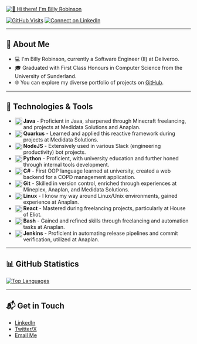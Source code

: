 [<img src="https://i.imgur.com/U1Ik1mD.png" alt="👋 Hi there! I'm Billy Robinson" title="👋 Hi there! I'm Billy Robinson"/>](https://billy.ws/)

[![GitHub Visits](https://badges.strrl.dev/visits/billydotws/billydotws)](https://github.com/BillyDotWS) [![Connect on LinkedIn](https://img.shields.io/badge/-Connect%20on%20LinkedIn-blue?style=flat-square&logo=Linkedin&logoColor=white)](https://linkedin.com/in/billydotws)

---

## 📖 About Me
- 💻 I'm Billy Robinson, currently a Software Engineer (II) at Deliveroo.
- 🎓 Graduated with First Class Honours in Computer Science from the University of Sunderland.
- 🌐 You can explore my diverse portfolio of projects on [GitHub](https://github.com/BillyDotWS?tab=repositories).

---

## 🔧 Technologies & Tools
- <img align="left" alt="Java" width="20px" src="https://cdn.jsdelivr.net/gh/devicons/devicon/icons/java/java-original.svg"/> **Java** - Proficient in Java, sharpened through Minecraft freelancing, and projects at Medidata Solutions and Anaplan.
- <img align="left" alt="Quarkus" width="20px" src="https://cdn.jsdelivr.net/gh/devicons/devicon/icons/quarkus/quarkus-original.svg" />**Quarkus** - Learned and applied this reactive framework during projects at Medidata Solutions.
- <img align="left" alt="NodeJS" width="20px" src="https://cdn.jsdelivr.net/gh/devicons/devicon/icons/nodejs/nodejs-original.svg" />**NodeJS** - Extensively used in various Slack (engineering productivity) bot projects.
- <img align="left" alt="Python" width="20px" src="https://cdn.jsdelivr.net/gh/devicons/devicon/icons/python/python-plain.svg" />**Python** - Proficient, with university education and further honed through internal tools development.
- <img align="left" alt="C#" width="20px" src="https://cdn.jsdelivr.net/gh/devicons/devicon/icons/csharp/csharp-original.svg" />**C#** - First OOP language learned at university, created a web backend for a COPD management application.
- <img align="left" alt="Git" width="20px" src="https://cdn.jsdelivr.net/gh/devicons/devicon/icons/git/git-original.svg" />**Git** - Skilled in version control, enriched through experiences at Mineplex, Anaplan, and Medidata Solutions.
- <img align="left" alt="Linux" width="20px" src="https://cdn.jsdelivr.net/gh/devicons/devicon/icons/linux/linux-original.svg" />**Linux** - I know my way around Linux/Unix environments, gained experience at Anaplan.
- <img align="left" alt="HTML" width="20px" src="https://cdn.jsdelivr.net/gh/devicons/devicon/icons/html5/html5-plain.svg" />**React** - Mastered during freelancing projects, particularly at House of Eliot.
- <img align="left" alt="Bash" width="20px" src="https://cdn.jsdelivr.net/gh/devicons/devicon/icons/bash/bash-original.svg" />**Bash** - Gained and refined skills through freelancing and automation tasks at Anaplan.
- <img align="left" alt="Jenkins" width="20px" src="https://cdn.jsdelivr.net/gh/devicons/devicon/icons/jenkins/jenkins-original.svg" />**Jenkins** - Proficient in automating release pipelines and commit verification, utilized at Anaplan.

---

## 📊 GitHub Statistics
[![Top Languages](https://github-readme-stats.vercel.app/api/top-langs/?username=BillyDotWS&layout=compact&theme=radical)](https://github.com/BillyDotWS)

---

## 📬 Get in Touch
- [LinkedIn](https://linkedin.com/in/billydotws)
- [Twitter/X](https://twitter.com/BillyDotWS)
- [Email Me](mailto:hello@billy.ws)
